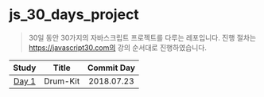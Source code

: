 # js_30_days_project

> 30일 동안 30가지의 자바스크립트 프로젝트를 다루는 레포입니다. 진행 절차는 https://javascript30.com의 강의 순서대로 진행하였습니다.



|                            Study                             |  Title   | Commit Day |
| :----------------------------------------------------------: | :------: | :--------: | 
| [Day 1](https://github.com/Yongjai/js_30_project/tree/master/Drum-kit/) | Drum-Kit | 2018.07.23 |
